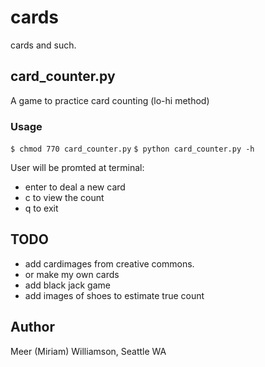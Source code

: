 # cards

cards and such.

## card_counter.py

A game to practice card counting (lo-hi method)

### Usage

`$ chmod 770 card_counter.py`
`$ python card_counter.py -h`

User will be promted at terminal:

- enter to deal a new card
- c to view the count
- q to exit

## TODO

- add cardimages from creative commons.
- or make my own cards
- add black jack game
- add images of shoes to estimate true count

## Author

Meer (Miriam) Williamson, Seattle WA
